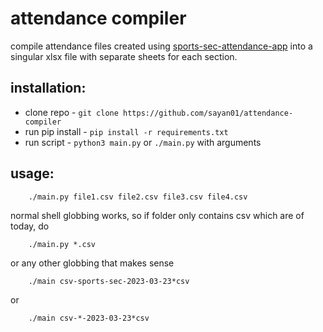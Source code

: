# attendance compiler

compile attendance files created using [sports-sec-attendance-app](https://github.com/sayan01/sports-sec-attendance-app)
into a singular xlsx file with separate sheets for each section.

## installation:
- clone repo - `git clone https://github.com/sayan01/attendance-compiler`
- run pip install - `pip install -r requirements.txt`
- run script - `python3 main.py` or `./main.py` with arguments

## usage:

```
    ./main.py file1.csv file2.csv file3.csv file4.csv
```

normal shell globbing works, so if folder only contains csv which are of today, do

```
    ./main.py *.csv
```

or any other globbing that makes sense

```
    ./main csv-sports-sec-2023-03-23*csv
```

or 

```
    ./main csv-*-2023-03-23*csv
```
